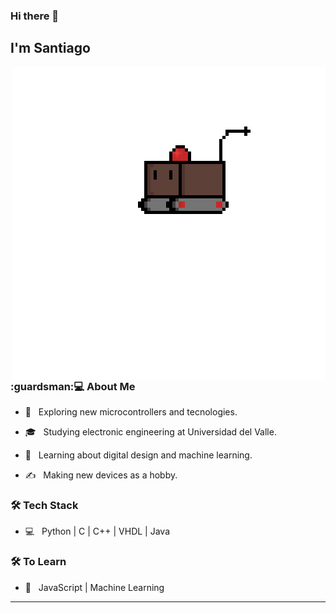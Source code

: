 ### Hi there 👋<h2> I'm Santiago</h2>

<img align='right' src="carrito.gif" width="500">

<h3>:guardsman:💻 About Me </h3>



- 🤔 &nbsp; Exploring new microcontrollers and tecnologies.

- 🎓 &nbsp; Studying electronic engineering at Universidad del Valle.

- 🌱 &nbsp; Learning about digital design and machine learning.

- ✍️ &nbsp; Making new devices as a hobby.



<h3>🛠 Tech Stack</h3>


- 💻 &nbsp; Python | C | C++ | VHDL | Java



<h3>🛠 To Learn</h3>

- :telescope: &nbsp; JavaScript | Machine Learning

<hr>
